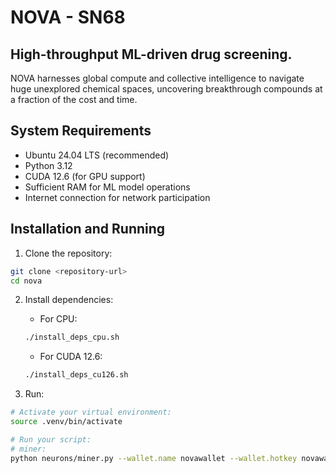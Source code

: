 # NOVA - SN68

## High-throughput ML-driven drug screening.

NOVA harnesses global compute and collective intelligence to navigate huge unexplored chemical spaces, uncovering breakthrough compounds at a fraction of the cost and time.

## System Requirements

- Ubuntu 24.04 LTS (recommended)
- Python 3.12
- CUDA 12.6 (for GPU support)
- Sufficient RAM for ML model operations
- Internet connection for network participation

## Installation and Running

1. Clone the repository:

```bash
git clone <repository-url>
cd nova
```

2. Install dependencies:

   - For CPU:

   ```bash
   ./install_deps_cpu.sh
   ```

   - For CUDA 12.6:

   ```bash
   ./install_deps_cu126.sh
   ```

3. Run:

```bash
# Activate your virtual environment:
source .venv/bin/activate

# Run your script:
# miner:
python neurons/miner.py --wallet.name novawallet --wallet.hotkey novawallet-hotkey --logging.info
```
